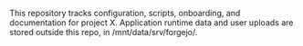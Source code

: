 This repository tracks configuration, scripts, onboarding, and documentation for project X. Application runtime data and user uploads are stored outside this repo, in /mnt/data/srv/forgejo/.

